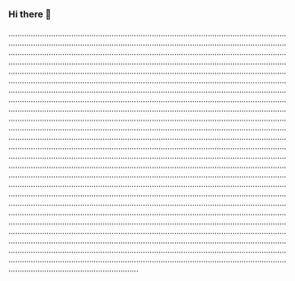 ### Hi there 👋

......................................................................................................................................................................................................................................................................................................................................................................................................................................................................................................................................................................................................................................................................................................................................................................................................................................................................................................................................................................................................................................................................................................................................................................................................................................................................................................................................................................................................................................................................................................................................................................................................................................................................................................................................................................................................................................................................................................................................................................................................................................................................................................................................................................................................................................................................................................................................................................................................................................................................................................................................................................................................................................................................................................................................................................................................................................................................................................................................................................................................................................................................................................................................................................................................................................................................................